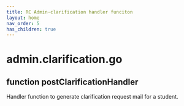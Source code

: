 ```yaml
---
title: RC Admin-clarification handler funciton
layout: home
nav_order: 5
has_children: true
---
```

# admin.clarification.go

## function postClarificationHandler
Handler function to generate clarification request mail for a student.
